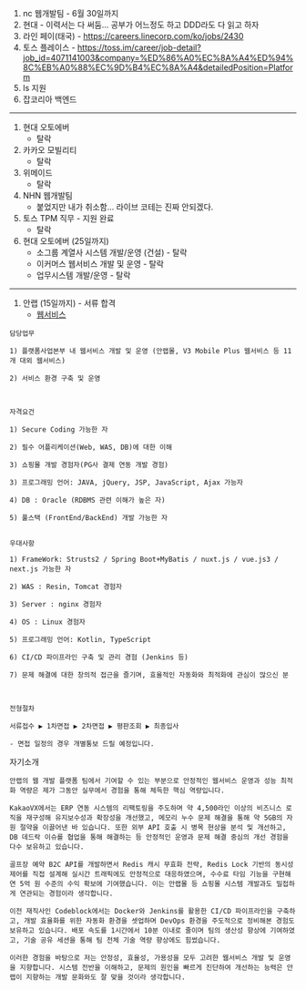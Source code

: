 1. nc 웹개발팀 - 6월 30일까지
1. 현대 - 이력서는 다 써둠... 공부가 어느정도 하고 DDD라도 다 읽고 하자
1. 라인 페이(태국) - https://careers.linecorp.com/ko/jobs/2430
1. 토스 플레이스 - https://toss.im/career/job-detail?job_id=4071141003&company=%ED%86%A0%EC%8A%A4%ED%94%8C%EB%A0%88%EC%9D%B4%EC%8A%A4&detailedPosition=Platform
1. ls 지원
5. 잡코리아 백엔드

---

1. 현대 오토에버
    - 탈락
2. 카카오 모빌리티
    - 탈락
3. 위메이드
    - 탈락
4. NHN 웹개발팀
    - 붙었지만 내가 취소함... 라이브 코테는 진짜 안되겠다.
5. 토스 TPM 직무 - 지원 완료
   - 탈락
6. 현대 오토에버 (25일까지)
   - 소그룹 계열사 시스템 개발/운영 (건설) - 탈락
   - 이커머스 웹서비스 개발 및 운영 - 탈락
   - 업무시스템 개발/운영 - 탈락

---

1. 안랩 (15일까지) - 서류 합격
    - [웹서비스](https://ahnlab.recruiter.co.kr/career/jobs/71660)


```
담당업무

1) 플랫폼사업본부 내 웹서비스 개발 및 운영 (안랩몰, V3 Mobile Plus 웹서비스 등 11개 대외 웹서비스)

2) 서비스 환경 구축 및 운영

 

자격요건

1) Secure Coding 가능한 자

2) 필수 어플리케이션(Web, WAS, DB)에 대한 이해

3) 쇼핑몰 개발 경험자(PG사 결제 연동 개발 경험)

3) 프로그래밍 언어: JAVA, jQuery, JSP, JavaScript, Ajax 가능자

4) DB : Oracle (RDBMS 관련 이해가 높은 자)

5) 풀스택 (FrontEnd/BackEnd) 개발 가능한 자


우대사항

1) FrameWork: Strusts2 / Spring Boot+MyBatis / nuxt.js / vue.js3 / next.js 가능한 자

2) WAS : Resin, Tomcat 경험자

3) Server : nginx 경험자

4) OS : Linux 경험자

5) 프로그래밍 언어: Kotlin, TypeScript

6) CI/CD 파이프라인 구축 및 관리 경험 (Jenkins 등)

7) 문제 해결에 대한 창의적 접근을 즐기며, 효율적인 자동화와 최적화에 관심이 많으신 분

 

전형절차

서류접수 ▶ 1차면접 ▶ 2차면접 ▶ 평판조회 ▶ 최종입사

- 면접 일정의 경우 개별통보 드릴 예정입니다.
```

자기소개
```
안랩의 웹 개발 플랫폼 팀에서 기여할 수 있는 부분으로 안정적인 웹서비스 운영과 성능 최적화 역량은 제가 그동안 실무에서 경험을 통해 체득한 핵심 역량입니다.

KakaoVX에서는 ERP 연동 시스템의 리팩토링을 주도하며 약 4,500라인 이상의 비즈니스 로직을 재구성해 유지보수성과 확장성을 개선했고, 메모리 누수 문제 해결을 통해 약 5GB의 자원 절약을 이끌어낸 바 있습니다. 또한 외부 API 호출 시 병목 현상을 분석 및 개선하고, DB 데드락 이슈를 협업을 통해 해결하는 등 안정적인 운영과 문제 해결 중심의 개선 경험을 다수 보유하고 있습니다.

골프장 예약 B2C API를 개발하면서 Redis 캐시 무효화 전략, Redis Lock 기반의 동시성 제어를 직접 설계해 실시간 트래픽에도 안정적으로 대응하였으며, 수수료 타임 기능을 구현해 연 5억 원 수준의 수익 확보에 기여했습니다. 이는 안랩몰 등 쇼핑몰 시스템 개발과도 밀접하게 연관되는 경험이라 생각합니다.

이전 재직사인 Codeblock에서는 Docker와 Jenkins를 활용한 CI/CD 파이프라인을 구축하고, 개발 효율화를 위한 자동화 환경을 셋업하며 DevOps 환경을 주도적으로 정비해본 경험도 보유하고 있습니다. 배포 속도를 1시간에서 10분 이내로 줄이며 팀의 생산성 향상에 기여하였고, 기술 공유 세션을 통해 팀 전체 기술 역량 향상에도 힘썼습니다.

이러한 경험을 바탕으로 저는 안정성, 효율성, 가용성을 모두 고려한 웹서비스 개발 및 운영을 지향합니다. 시스템 전반을 이해하고, 문제의 원인을 빠르게 진단하여 개선하는 능력은 안랩이 지향하는 개발 문화와도 잘 맞을 것이라 생각합니다.
```    
